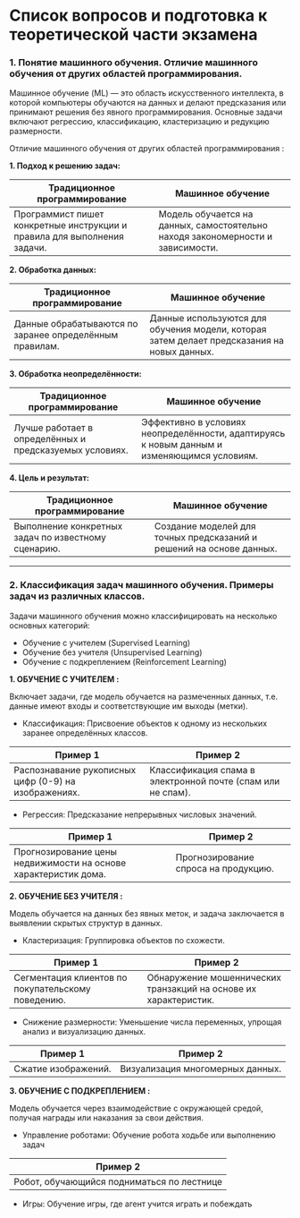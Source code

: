 # Список вопросов и подготовка к теоретической части экзамена

### 1. Понятие машинного обучения. Отличие машинного обучения от других областей программирования.

Машинное обучение (ML) — это область искусственного интеллекта, в которой компьютеры обучаются на данных и делают предсказания или принимают решения без явного программирования. Основные задачи включают регрессию, классификацию, кластеризацию и редукцию размерности.

Отличие машинного обучения от других областей программирования :

**1. Подход к решению задач:**

| Традиционное программирование | Машинное обучение |
| ------------- | ------------- |
| Программист пишет конкретные инструкции и правила для выполнения задачи. | Модель обучается на данных, самостоятельно находя закономерности и зависимости. |


**2. Обработка данных:**

| Традиционное программирование | Машинное обучение |
| ------------- | ------------- |
| Данные обрабатываются по заранее определённым правилам. | Данные используются для обучения модели, которая затем делает предсказания на новых данных. |

**3. Обработка неопределённости:**

| Традиционное программирование | Машинное обучение |
| ------------- | ------------- |
| Лучше работает в определённых и предсказуемых условиях. | Эффективно в условиях неопределённости, адаптируясь к новым данным и изменяющимся условиям. |

**4. Цель и результат:**

| Традиционное программирование | Машинное обучение |
| ------------- | ------------- |
| Выполнение конкретных задач по известному сценарию. | Создание моделей для точных предсказаний и решений на основе данных. |

_____________________________________________________________________________________________________________________________

### 2. Классификация задач машинного обучения. Примеры задач из различных классов.

Задачи машинного обучения можно классифицировать на несколько основных категорий:

  - Обучение с учителем (Supervised Learning)
  - Обучение без учителя (Unsupervised Learning)
  - Обучение с подкреплением (Reinforcement Learning)

**1. ОБУЧЕНИЕ С УЧИТЕЛЕМ :**

Включает задачи, где модель обучается на размеченных данных, т.е. данные имеют входы и соответствующие им выходы (метки).

- Классификация: Присвоение объектов к одному из нескольких заранее определённых классов.

| Пример 1 | Пример 2 |
| ------------- | ------------- |
| Распознавание рукописных цифр (0-9) на изображениях. | Классификация спама в электронной почте (спам или не спам). |

- Регрессия: Предсказание непрерывных числовых значений.

| Пример 1 | Пример 2 |
| ------------- | ------------- |
| Прогнозирование цены недвижимости на основе характеристик дома. | Прогнозирование спроса на продукцию. |

**2. ОБУЧЕНИЕ БЕЗ УЧИТЕЛЯ :**

Модель обучается на данных без явных меток, и задача заключается в выявлении скрытых структур в данных.

- Кластеризация: Группировка объектов по схожести.

| Пример 1 | Пример 2 |
| ------------- | ------------- |
| Сегментация клиентов по покупательскому поведению. | Обнаружение мошеннических транзакций на основе их характеристик. |

- Снижение размерности: Уменьшение числа переменных, упрощая анализ и визуализацию данных.

| Пример 1 | Пример 2 |
| ------------- | ------------- |
| Сжатие изображений. | Визуализация многомерных данных. |

**3. ОБУЧЕНИЕ С ПОДКРЕПЛЕНИЕМ :**

Модель обучается через взаимодействие с окружающей средой, получая награды или наказания за свои действия.

- Управление роботами: Обучение робота ходьбе или выполнению задач

| Пример 2 |
| ------------- |
| Робот, обучающийся подниматься по лестнице |

- Игры: Обучение игры, где агент учится играть и побеждать



